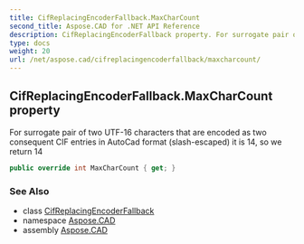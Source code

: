 ```yaml
---
title: CifReplacingEncoderFallback.MaxCharCount
second_title: Aspose.CAD for .NET API Reference
description: CifReplacingEncoderFallback property. For surrogate pair of two UTF16 characters that are encoded as two consequent CIF entries in AutoCad format slashescaped it is 14 so we return 14
type: docs
weight: 20
url: /net/aspose.cad/cifreplacingencoderfallback/maxcharcount/
---
```

## CifReplacingEncoderFallback.MaxCharCount property

For surrogate pair of two UTF-16 characters that are encoded as two consequent CIF entries in AutoCad format (slash-escaped) it is 14, so we return 14

```csharp
public override int MaxCharCount { get; }
```

### See Also

* class [CifReplacingEncoderFallback](../)
* namespace [Aspose.CAD](../../cifreplacingencoderfallback/)
* assembly [Aspose.CAD](../../../)



